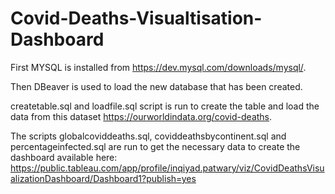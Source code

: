 # Covid-Deaths-Visualtisation-Dashboard

First MYSQL is installed from https://dev.mysql.com/downloads/mysql/.


Then DBeaver is used to load the new database that has been created. 


createtable.sql and loadfile.sql script is run to create the table and load the data from this dataset https://ourworldindata.org/covid-deaths.


The scripts globalcoviddeaths.sql, coviddeathsbycontinent.sql and percentageinfected.sql are run to get the necessary data to create the dashboard available here: https://public.tableau.com/app/profile/inqiyad.patwary/viz/CovidDeathsVisualizationDashboard/Dashboard1?publish=yes
